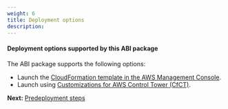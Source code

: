 ```yaml
---
weight: 6
title: Deployment options
description: 
---
```


#### Deployment options supported by this ABI package

The ABI package supports the following options:

* Launch the [CloudFormation template in the AWS Management Console](/deployment-steps/index.html#launch-cfn).
* Launch using [Customizations for AWS Control Tower (CfCT)](/deployment-steps/index.html#launch-cfct).


**Next:** [Predeployment steps](/pre-deployment-steps/index.html)
